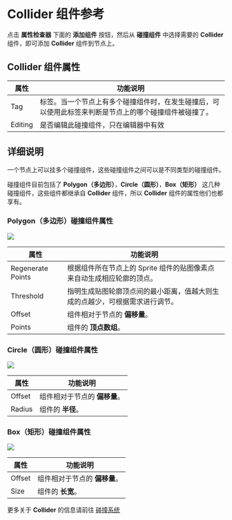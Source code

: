 # Collider 组件参考

点击 **属性检查器** 下面的 **添加组件** 按钮，然后从 **碰撞组件** 中选择需要的 **Collider** 组件，即可添加 **Collider** 组件到节点上。

## Collider 组件属性

| 属性 |   功能说明
| -------------- | ----------- |
| Tag | 标签。当一个节点上有多个碰撞组件时，在发生碰撞后，可以使用此标签来判断是节点上的哪个碰撞组件被碰撞了。
| Editing | 是否编辑此碰撞组件，只在编辑器中有效

## 详细说明

一个节点上可以挂多个碰撞组件，这些碰撞组件之间可以是不同类型的碰撞组件。

碰撞组件目前包括了 **Polygon（多边形）**，**Circle（圆形）**，**Box（矩形）** 这几种碰撞组件，这些组件都继承自 **Collider** 组件，所以 **Collider** 组件的属性他们也都享有。

### Polygon（多边形）碰撞组件属性

![](collider/polygon.png)

| 属性 |   功能说明
| -------------- | ----------- |
| Regenerate Points | 根据组件所在节点上的 Sprite 组件的贴图像素点来自动生成相应轮廓的顶点。
| Threshold | 指明生成贴图轮廓顶点间的最小距离，值越大则生成的点越少，可根据需求进行调节。
| Offset    | 组件相对于节点的 **偏移量**。
| Points    | 组件的 **顶点数组**。

### Circle（圆形）碰撞组件属性

![](collider/circle.png)

| 属性 |   功能说明
| ------ | ----- |
| Offset | 组件相对于节点的 **偏移量**。
| Radius | 组件的 **半径**。

### Box（矩形）碰撞组件属性

![](collider/box.png)

| 属性 |   功能说明
| -------------- | ----------- |
| Offset | 组件相对于节点的 **偏移量**。
| Size | 组件的 **长宽**。

更多关于 **Collider** 的信息请前往 [碰撞系统](../physics/collision/index.md)
